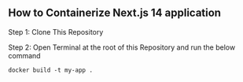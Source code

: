 ## How to Containerize Next.js 14 application

Step 1: Clone This Repository

Step 2: Open Terminal at the root of this Repository and run the below command

`docker build -t my-app .`